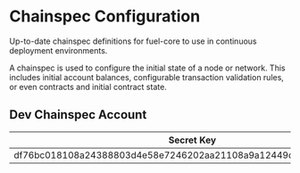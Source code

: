 # Chainspec Configuration

Up-to-date chainspec definitions for fuel-core to use in
continuous deployment environments.

A chainspec is used to configure the initial state of a node or network.
This includes initial account balances, configurable transaction validation rules,
or even contracts and initial contract state.

## Dev Chainspec Account

| Secret Key                                                       | Address                                                          |
|------------------------------------------------------------------|------------------------------------------------------------------|
| df76bc018108a24388803d4e58e7246202aa21108a9a12449c9f473e0477c451 | 53a9c6a74bee79c5e04115a007984f4bddaafed75f512f68766c6ed59d0aedec |

